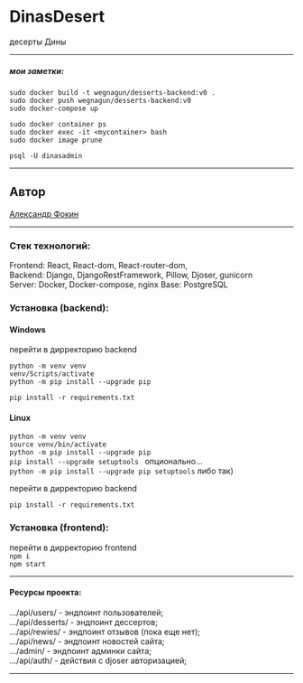 # DinasDesert

десерты Дины

---

##### мои заметки:

```
sudo docker build -t wegnagun/desserts-backend:v0 .
sudo docker push wegnagun/desserts-backend:v0
sudo docker-compose up

sudo docker container ps
sudo docker exec -it <mycontainer> bash
sudo docker image prune

psql -U dinasadmin
```

---

## Автор

[Александр Фокин](https://github.com/Wegnagun)

---

### Стек технологий:

Frontend: React, React-dom, React-router-dom,  
Backend: Django, DjangoRestFramework, Pillow, Djoser, gunicorn  
Server: Docker, Docker-compose, nginx
Base: PostgreSQL

### Установка (backend):

#### Windows

перейти в дирректорию backend

`python -m venv venv `  
`venv/Scripts/activate `  
`python -m pip install --upgrade pip `

`pip install -r requirements.txt `

#### Linux

`python -m venv venv`  
`source venv/bin/activate`  
`python -m pip install --upgrade pip `  
`pip install --upgrade setuptools ` опционально...  
`python -m pip install --upgrade pip setuptools` либо так)

перейти в дирректорию backend

`pip install -r requirements.txt`

### Установка (frontend):

перейти в дирректорию frontend  
`npm i`  
`npm start`

---

#### Ресурсы проекта:

.../api/users/ - эндпоинт пользователей;  
.../api/desserts/ - эндпоинт дессертов;  
.../api/rewies/ - эндпоинт отзывов (пока еще нет);  
.../api/news/ - эндпоинт новостей сайта;  
.../admin/ - эндпоинт админки сайта;  
.../api/auth/ - действия с djoser авторизацией;

---
